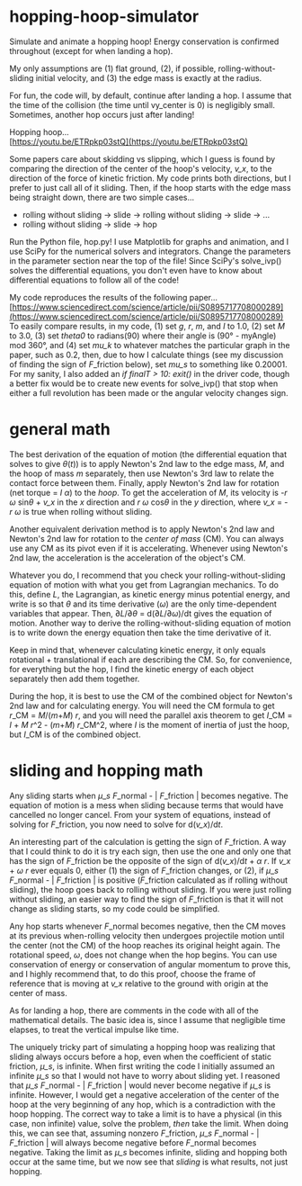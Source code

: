 # hopping-hoop-simulator
Simulate and animate a hopping hoop! Energy conservation is confirmed throughout (except for when landing a hop).

My only assumptions are (1) flat ground, (2), if possible, rolling-without-sliding initial velocity, and (3) the edge mass is exactly at the radius.

For fun, the code will, by default, continue after landing a hop. I assume that the time of the collision (the time until vy_center is 0) is negligibly small. Sometimes, another hop occurs just after landing!

Hopping hoop...  
[https://youtu.be/ETRpkp03stQ](https://youtu.be/ETRpkp03stQ)

Some papers care about skidding vs slipping, which I guess is found by comparing the direction of the center of the hoop's velocity, *v\_x*, to the direction of the force of kinetic friction. My code prints both directions, but I prefer to just call all of it sliding. Then, if the hoop starts with the edge mass being straight down, there are two simple cases...
* rolling without sliding → slide → rolling without sliding → slide → ...
* rolling without sliding → slide → hop

Run the Python file, hop.py! I use Matplotlib for graphs and animation, and I use SciPy for the numerical solvers and integrators. Change the parameters in the parameter section near the top of the file! Since SciPy's solve_ivp() solves the differential equations, you don't even have to know about differential equations to follow all of the code!

My code reproduces the results of the following paper...  
[https://www.sciencedirect.com/science/article/pii/S0895717708000289](https://www.sciencedirect.com/science/article/pii/S0895717708000289)  
To easily compare results, in my code, (1) set *g*, *r*, *m*, and *I* to 1.0, (2) set *M* to 3.0, (3) set *theta0* to radians(90) where their angle is (90° - myAngle) mod 360°, and (4) set *mu_k* to whatever matches the particular graph in the paper, such as 0.2, then, due to how I calculate things (see my discussion of finding the sign of *F*_friction below), set *mu_s* to something like 0.20001. For my sanity, I also added an *if finalT > 10: exit()* in the driver code, though a better fix would be to create new events for solve_ivp() that stop when either a full revolution has been made or the angular velocity changes sign.

# general math
The best derivation of the equation of motion (the differential equation that solves to give *θ*(*t*)) is to apply Newton's 2nd law to the edge mass, *M*, and the hoop of mass *m* separately, then use Newton's 3rd law to relate the contact force between them. Finally, apply Newton's 2nd law for rotation (net torque = *I* *α*) to the *hoop*. To get the acceleration of *M*, its velocity is -*r* *ω* sin*θ* + *v\_x* in the *x* direction and *r* *ω* cos*θ* in the *y* direction, where *v\_x* = - *r* *ω* is true when rolling without sliding.

Another equivalent derivation method is to apply Newton's 2nd law and Newton's 2nd law for rotation to the *center of mass* (CM). You can always use any CM as its pivot even if it is accelerating. Whenever using Newton's 2nd law, the acceleration is the acceleration of the object's CM. 

Whatever you do, I recommend that you check your rolling-without-sliding equation of motion with what you get from Lagrangian mechanics. To do this, define *L*, the Lagrangian, as kinetic energy minus potential energy, and write is so that *θ* and its time derivative (*ω*) are the only time-dependent variables that appear. Then, ∂*L*/∂*θ* = d(∂*L*/∂*ω*)/dt gives the equation of motion. Another way to derive the rolling-without-sliding equation of motion is to write down the energy equation then take the time derivative of it.

Keep in mind that, whenever calculating kinetic energy, it only equals rotational + translational if each are describing the CM. So, for convenience, for everything but the hop, I find the kinetic energy of each object separately then add them together.

During the hop, it is best to use the CM of the combined object for Newton's 2nd law and for calculating energy. You will need the CM formula to get *r*\_CM = *M*/(*m*+*M*) *r*, and you will need the parallel axis theorem to get *I*\_CM = *I* + *M* *r*^2 - (*m*+*M*) *r*\_CM^2, where *I* is the moment of inertia of just the hoop, but *I*\_CM is of the combined object.

# sliding and hopping math
Any sliding starts when *μ*\_*s* *F*_normal - | *F*_friction | becomes negative. The equation of motion is a mess when sliding because terms that would have cancelled no longer cancel. From your system of equations, instead of solving for *F*_friction, you now need to solve for d(*v\_x*)/d*t*.

An interesting part of the calculation is getting the sign of *F*_friction. A way that I could think to do it is try each sign, then use the one and only one that has the sign of *F*_friction be the opposite of the sign of d(*v\_x*)/d*t* + *α* *r*. If *v\_x* + *ω* *r* ever equals 0, either (1) the sign of *F*_friction changes, or (2), if *μ*\_*s* *F*_normal - | *F*_friction | is positive (*F*_friction calculated as if rolling without sliding), the hoop goes back to rolling without sliding. If you were just rolling without sliding, an easier way to find the sign of *F*_friction is that it will not change as sliding starts, so my code could be simplified.

Any hop starts whenever *F*_normal becomes negative, then the CM moves at its previous when-rolling velocity then undergoes projectile motion until the center (not the CM) of the hoop reaches its original height again. The rotational speed, *ω*, does not change when the hop begins. You can use conservation of energy or conservation of angular momentum to prove this, and I highly recommend that, to do this proof, choose the frame of reference that is moving at *v\_x* relative to the ground with origin at the center of mass.

As for landing a hop, there are comments in the code with all of the mathematical details. The basic idea is, since I assume that negligible time elapses, to treat the vertical impulse like time.

The uniquely tricky part of simulating a hopping hoop was realizing that sliding always occurs before a hop, even when the coefficient of static friction, *μ\_s*, is infinite. When first writing the code I initially assumed an infinite *μ\_s* so that I would not have to worry about sliding yet. I reasoned that *μ*\_*s* *F*_normal - | *F*_friction | would never become negative if *μ\_s* is infinite. However, I would get a negative acceleration of the center of the hoop at the very beginning of any hop, which is a contradiction with the hoop hopping. The correct way to take a limit is to have a physical (in this case, non infinite) value, solve the problem, *then* take the limit. When doing this, we can see that, assuming nonzero *F*_friction, *μ*\_*s* *F*_normal - | *F*_friction | will always become negative before *F*_normal becomes negative. Taking the limit as *μ\_s* becomes infinite, sliding and hopping both occur at the same time, but we now see that *sliding* is what results, not just hopping.
